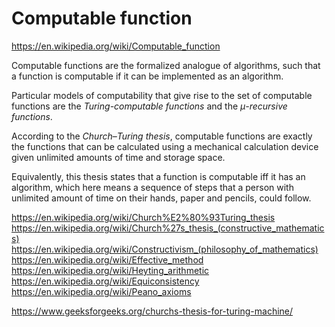 # Computable function

https://en.wikipedia.org/wiki/Computable_function

Computable functions are the formalized analogue of algorithms, such that a function is computable if it can be implemented as an algorithm.

Particular models of computability that give rise to the set of computable functions are the *Turing-computable functions* and the *μ-recursive functions*.

According to the *Church–Turing thesis*, computable functions are exactly the functions that can be calculated using a mechanical calculation device given unlimited amounts of time and storage space.

Equivalently, this thesis states that a function is computable iff it has an algorithm, which here means a sequence of steps that a person with unlimited amount of time on their hands, paper and pencils, could follow.



https://en.wikipedia.org/wiki/Church%E2%80%93Turing_thesis
https://en.wikipedia.org/wiki/Church%27s_thesis_(constructive_mathematics)
https://en.wikipedia.org/wiki/Constructivism_(philosophy_of_mathematics)
https://en.wikipedia.org/wiki/Effective_method
https://en.wikipedia.org/wiki/Heyting_arithmetic
https://en.wikipedia.org/wiki/Equiconsistency
https://en.wikipedia.org/wiki/Peano_axioms

https://www.geeksforgeeks.org/churchs-thesis-for-turing-machine/
